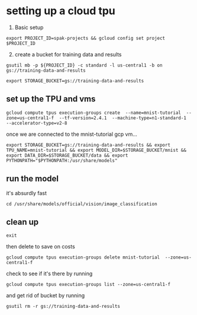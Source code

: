 # setting up a cloud tpu

1. Basic setup

```
export PROJECT_ID=spak-projects && gcloud config set project $PROJECT_ID
```

2. create a bucket for training data and results

```
gsutil mb -p ${PROJECT_ID} -c standard -l us-central1 -b on gs://training-data-and-results
```

```
export STORAGE_BUCKET=gs://training-data-and-results
```

## set up the TPU and vms

```
gcloud compute tpus execution-groups create  --name=mnist-tutorial  --zone=us-central1-f  --tf-version=2.4.1  --machine-type=n1-standard-1  --accelerator-type=v2-8
```

once we are connected to the mnist-tutorial gcp vm...

```
export STORAGE_BUCKET=gs://training-data-and-results && export TPU_NAME=mnist-tutorial && export MODEL_DIR=$STORAGE_BUCKET/mnist && export DATA_DIR=$STORAGE_BUCKET/data && export PYTHONPATH="$PYTHONPATH:/usr/share/models"
```

## run the model

it's absurdly fast

```
cd /usr/share/models/official/vision/image_classification
```

## clean up

```
exit
```

then delete to save on costs

```
gcloud compute tpus execution-groups delete mnist-tutorial  --zone=us-central1-f
```

check to see if it's there by running

```
gcloud compute tpus execution-groups list --zone=us-central1-f
```

and get rid of bucket by running

```
gsutil rm -r gs://training-data-and-results
```
